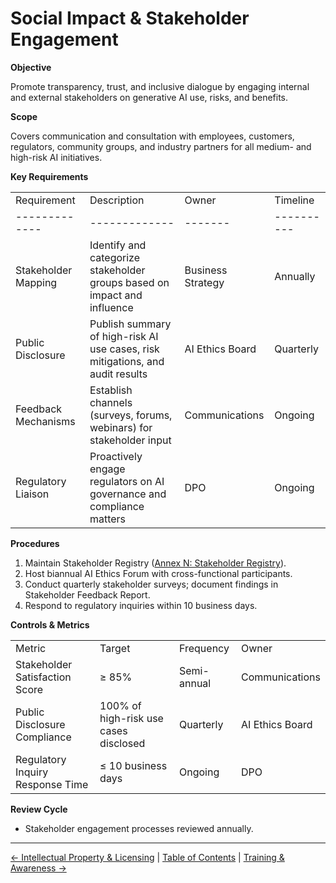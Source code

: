 # Social Impact & Stakeholder Engagement

**Objective**

Promote transparency, trust, and inclusive dialogue by engaging internal and external stakeholders on generative AI use, risks, and benefits.

**Scope**

Covers communication and consultation with employees, customers, regulators, community groups, and industry partners for all medium- and high-risk AI initiatives.

**Key Requirements**

|     |     |     |     |
| --- | --- | --- | --- |
| Requirement | Description | Owner | Timeline |
|-------------|-------------|-------|----------|
| Stakeholder Mapping | Identify and categorize stakeholder groups based on impact and influence | Business Strategy | Annually |
| Public Disclosure | Publish summary of high-risk AI use cases, risk mitigations, and audit results | AI Ethics Board | Quarterly |
| Feedback Mechanisms | Establish channels (surveys, forums, webinars) for stakeholder input | Communications | Ongoing |
| Regulatory Liaison | Proactively engage regulators on AI governance and compliance matters | DPO | Ongoing |

**Procedures**

1.  Maintain Stakeholder Registry ([Annex N: Stakeholder Registry](annex-n.md)).
2.  Host biannual AI Ethics Forum with cross-functional participants.
3.  Conduct quarterly stakeholder surveys; document findings in Stakeholder Feedback Report.
4.  Respond to regulatory inquiries within 10 business days.

**Controls & Metrics**

|     |     |     |     |
| --- | --- | --- | --- |
| Metric | Target | Frequency | Owner |
| Stakeholder Satisfaction Score | ≥ 85% | Semi-annual | Communications |
| Public Disclosure Compliance | 100% of high-risk use cases disclosed | Quarterly | AI Ethics Board |
| Regulatory Inquiry Response Time | ≤ 10 business days | Ongoing | DPO |

**Review Cycle**

*   Stakeholder engagement processes reviewed annually.

---

[← Intellectual Property & Licensing](13-Intellectual-Property-and-Licensing.md) | [Table of Contents](00-Table-of-Contents.md) | [Training & Awareness →](15-Training-and-Awareness.md)
